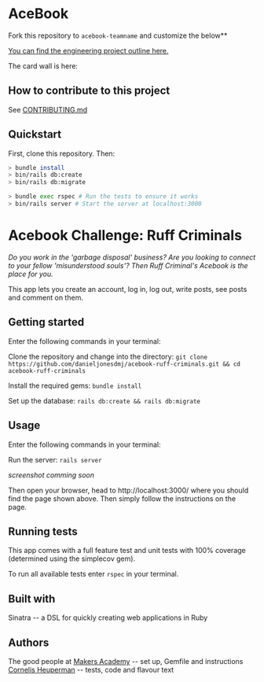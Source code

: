 # AceBook

Fork this repository to `acebook-teamname` and customize
the below**

[You can find the engineering project outline here.](https://github.com/makersacademy/course/tree/master/engineering_projects/rails)

The card wall is here: <please update>

## How to contribute to this project
See [CONTRIBUTING.md](CONTRIBUTING.md)

## Quickstart

First, clone this repository. Then:

```bash
> bundle install
> bin/rails db:create
> bin/rails db:migrate

> bundle exec rspec # Run the tests to ensure it works
> bin/rails server # Start the server at localhost:3000
```

# Acebook Challenge: Ruff Criminals
*Do you work in the 'garbage disposal' business? Are you looking to connect to your fellow 'misunderstood souls'? Then Ruff Criminal's Acebook is the place for you.*

This app lets you create an account, log in, log out, write posts, see posts and comment on them.

## Getting started
Enter the following commands in your terminal:

Clone the repository and change into the directory:
`git clone https://github.com/danieljonesdmj/acebook-ruff-criminals.git && cd acebook-ruff-criminals`

Install the required gems:
`bundle install`

Set up the database:
`rails db:create && rails db:migrate`

## Usage
Enter the following commands in your terminal:

Run the server:
`rails server`

*screenshot comming soon*

Then open your browser, head to http://localhost:3000/ where you should find the page shown above. Then simply follow the instructions on the page.

## Running tests
This app comes with a full feature test and unit tests with 100% coverage (determined using the simplecov gem).

To run all available tests enter `rspec` in your terminal.

## Built with
Sinatra -- a DSL for quickly creating web applications in Ruby

## Authors
The good people at [Makers Academy](https://makers.tech/) -- set up, Gemfile and instructions
[Cornelis Heuperman](https://github.com/heuperman) -- tests, code and flavour text
